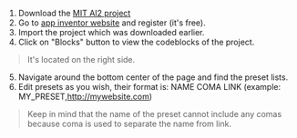 1. Download the [MIT AI2 project](https://github.com/michalmonday/supremeDuck/blob/master/source/supremeDuck.aia)  
2. Go to [app inventor website](http://ai2.appinventor.mit.edu) and register (it's free).  
3. Import the project which was downloaded earlier.  
4. Click on "Blocks" button to view the codeblocks of the project.  
> It's located on the right side.  
5. Navigate around the bottom center of the page and find the preset lists.  
6. Edit presets as you wish, their format is: NAME COMA LINK (example: MY_PRESET,http://mywebsite.com)  
> Keep in mind that the name of the preset cannot include any comas because coma is used to separate the name from link.  